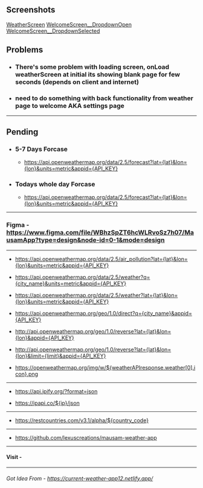 ## Screenshots

[WeatherScreen](https://raw.githubusercontent.com/lexuscreations/lexus-mausamapp/main/screenshots/WeatherScreen.png)
[WelcomeScreen__DropdownOpen](https://raw.githubusercontent.com/lexuscreations/lexus-mausamapp/main/screenshots/WelcomeScreen__DropdownOpen.png)
[WelcomeScreen__DropdownSelected](https://raw.githubusercontent.com/lexuscreations/lexus-mausamapp/main/screenshots/WelcomeScreen__DropdownSelected.png)

## Problems

- ### There's some problem with loading screen, onLoad weatherScreen at initial its showing blank page for few seconds (depends on client and internet)

- ### need to do something with back functionality from weather page to welcome AKA settings page

<hr />

## Pending

- ### 5-7 Days Forcase

  - https://api.openweathermap.org/data/2.5/forecast?lat={lat}&lon={lon}&units=metric&appid={API_KEY}

- ### Todays whole day Forcase
  - https://api.openweathermap.org/data/2.5/forecast?lat={lat}&lon={lon}&units=metric&appid={API_KEY}

<hr />

### Figma - https://www.figma.com/file/WBhzSpZT6hcWLRvoSz7h07/MausamApp?type=design&node-id=0-1&mode=design

<hr />

- https://api.openweathermap.org/data/2.5/air_pollution?lat={lat}&lon={lon}&units=metric&appid={API_KEY}

- https://api.openweathermap.org/data/2.5/weather?q={city_name}&units=metric&appid={API_KEY}

- https://api.openweathermap.org/data/2.5/weather?lat={lat}&lon={lon}&units=metric&appid={API_KEY}

- https://api.openweathermap.org/geo/1.0/direct?q={city_name}&appid={API_KEY}

- http://api.openweathermap.org/geo/1.0/reverse?lat={lat}&lon={lon}&appid={API_KEY}

- http://api.openweathermap.org/geo/1.0/reverse?lat={lat}&lon={lon}&limit={limit}&appid={API_KEY}

- https://openweathermap.org/img/w/${weatherAPIresponse.weather[0].icon}.png

<hr />

- https://api.ipify.org/?format=json

- https://ipapi.co/${ip}/json

<hr />

- https://restcountries.com/v3.1/alpha/${country_code}

<hr />

- https://github.com/lexuscreations/mausam-weather-app

<hr />

#### Visit -

<hr />

###### Got Idea From - https://current-weather-app12.netlify.app/
